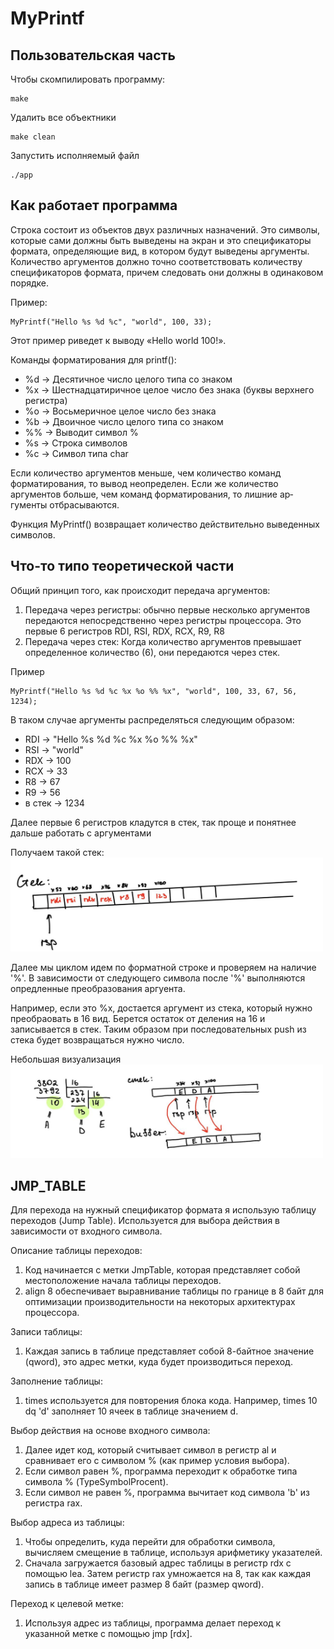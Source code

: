 # MyPrintf

## Пользовательская часть
Чтобы скомпилировать программу:
```
make
```
Удалить все объектники
```
make clean
```
Запустить исполняемый файл
```
./app
```

## Как работает программа
Строка состоит из объектов двух различных назначений. Это символы, которые сами должны быть выведены на экран и это специфика­торы формата, определяющие вид, в котором будут выведены аргументы. Количество аргументов должно точно соответство­вать количеству спецификаторов формата, причем следовать они должны в одинаковом порядке.

Пример:
```
MyPrintf("Hello %s %d %c", "world", 100, 33);
```
Этот пример риведет к выводу «Hello world 100!».

Команды форматирования для printf():
- %d -> Десятичное число целого типа со знаком
- %x -> Шестнадцатиричное целое число без знака (буквы верхнего регистра)
- %o -> Восьмеричное целое число без знака
- %b -> Двоичное число целого типа со знаком
- %% -> Выводит символ %
- %s -> Строка символов
- %c -> Символ типа char

Если количество аргументов меньше, чем количество команд форматирования, то вывод не­определен. Если же количество аргументов больше, чем команд форматирования, то лишние ар­гументы отбрасываются.

Функция MyPrintf() возвращает количество действительно выведенных символов.

## Что-то типо теоретической части
Общий принцип того, как происходит передача аргументов:
1. Передача через регистры: обычно первые несколько аргументов передаются непосредственно через регистры процессора. Это первые 6 регистров RDI, RSI, RDX, RCX, R9, R8
2. Передача через стек: Когда количество аргументов превышает определенное количество (6), они передаются через стек.

Пример
```
MyPrintf("Hello %s %d %c %x %o %% %x", "world", 100, 33, 67, 56, 1234);
```

В таком случае аргументы распределяться следующим образом:
- RDI -> "Hello %s %d %c %x %o %% %x"
- RSI -> "world"
- RDX -> 100
- RCX -> 33
- R8  -> 67
- R9  -> 56
- в стек -> 1234

Далее первые 6 регистров кладутся в стек, так проще и понятнее дальше работать с аргументами

Получаем такой стек:
<img src = "./Picture/1.jpg" width="500" height="150">

Далее мы циклом идем по форматной строке и проверяем на наличие '%'. В зависимости от следующего символа после '%' выполняются опредленные преобразования аргуента.

Например, если это %x, достается аргумент из стека, который нужно преобраовать в 16 вид. Берется остаток от деления на 16 и записывается в стек. Таким образом при последовательных push из стека будет возвращаться нужно число.

Небольшая визуализация
<img src = "./Picture/2.jpg" width="500" height="150">


## JMP_TABLE
Для перехода на нужный спецификатор формата я использую таблицу переходов (Jump Table). Используется для выбора действия в зависимости от входного символа.

Oписание таблицы переходов:
1. Код начинается с метки JmpTable, которая представляет собой местоположение начала таблицы переходов.
2. align 8 обеспечивает выравнивание таблицы по границе в 8 байт для оптимизации производительности на некоторых архитектурах процессора.

Записи таблицы:
1. Каждая запись в таблице представляет собой 8-байтное значение (qword), это адрес метки, куда будет производиться переход.

Заполнение таблицы:
1. times используется для повторения блока кода. Например, times 10 dq 'd' заполняет 10 ячеек в таблице значением d.

Выбор действия на основе входного символа:
1. Далее идет код, который считывает символ в регистр al и сравнивает его с символом % (как пример условия выбора).
2. Если символ равен %, программа переходит к обработке типа символа % (TypeSymbolProcent).
3. Если символ не равен %, программа вычитает код символа 'b' из регистра rax.

Выбор адреса из таблицы:
1. Чтобы определить, куда перейти для обработки символа, вычисляем смещение в таблице, используя арифметику указателей.
2. Сначала загружается базовый адрес таблицы в регистр rdx с помощью lea.
Затем регистр rax умножается на 8, так как каждая запись в таблице имеет размер 8 байт (размер qword).

Переход к целевой метке:
1. Используя адрес из таблицы, программа делает переход к указанной метке с помощью jmp [rdx].
